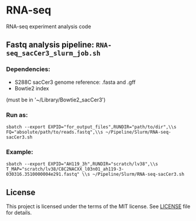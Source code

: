 # RNA-seq
RNA-seq experiment analysis code

## Fastq analysis pipeline: `RNA-seq_sacCer3_slurm_job.sh`

### Dependencies:

* S288C sacCer3 genome reference: .fasta and .gff
* Bowtie2 index

(must be in '~/Library/Bowtie2_sacCer3')

### Run as:

`sbatch --export EXPID="for_output_files",RUNDIR="path/to/dir",\\s
 FQ="absolute/path/to/reads.fastq",\\s
 ~/Pipeline/Slurm/RNA-seq-sacCer3.sh`

### Example:

`sbatch --export EXPID="AH119_3h",RUNDIR="scratch/lv38",\\s
 T_MAP="scratch/lv38/C8C2NACXX_l03n01_ah119-3-030316.3510000004e291.fastq" \\s
 ~/Pipeline/Slurm/RNA-seq-sacCer3.sh`

## License
This project is licensed under the terms of the MIT license. See [LICENSE](LICENSE) file for details.
